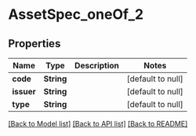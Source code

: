 # AssetSpec_oneOf_2

## Properties

| Name       | Type       | Description | Notes             |
| ---------- | ---------- | ----------- | ----------------- |
| **code**   | **String** |             | [default to null] |
| **issuer** | **String** |             | [default to null] |
| **type**   | **String** |             | [default to null] |

[[Back to Model list]](../README.md#documentation-for-models) [[Back to API list]](../README.md#documentation-for-api-endpoints) [[Back to README]](../README.md)
